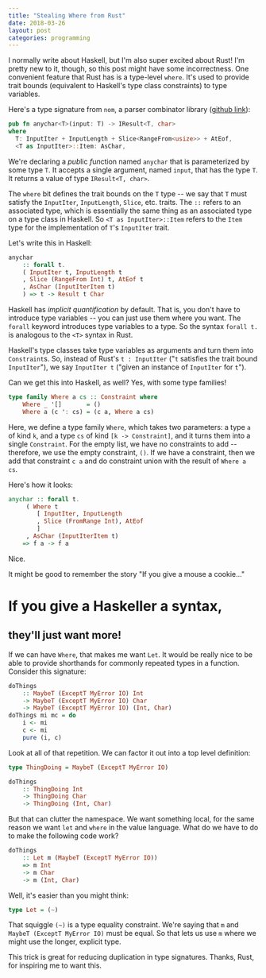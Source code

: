 ```yaml
---
title: "Stealing Where from Rust"
date: 2018-03-26
layout: post
categories: programming
---
```


I normally write about Haskell, but I'm also super excited about Rust!
I'm pretty new to it, though, so this post might have some incorrectness.
One convenient feature that Rust has is a type-level `where`.
It's used to provide trait bounds (equivalent to Haskell's type class constraints) to type variables.

Here's a type signature from `nom`, a parser combinator library ([github link](https://github.com/Geal/nom/blob/b478db511696ddbc7ff6ee6a012dd50bc3a6789e/src/character.rs#L141-L143)):

```rust
pub fn anychar<T>(input: T) -> IResult<T, char>
where
  T: InputIter + InputLength + Slice<RangeFrom<usize>> + AtEof,
  <T as InputIter>::Item: AsChar,
```

We're declaring a *pub*lic *f*u*n*ction named `anychar` that is parameterized by some type `T`.
It accepts a single argument, named `input`, that has the type `T`.
It returns a value of type `IResult<T, char>`.

The `where` bit defines the trait bounds on the `T` type -- we say that `T` must satisfy the `InputIter`, `InputLength`, `Slice`, etc. traits.
The `::` refers to an associated type, which is essentially the same thing as an associated type on a type class in Haskell.
So `<T as InputIter>::Item` refers to the `Item` type for the implementation of `T`'s `InputIter` trait.

Let's write this in Haskell:

```haskell
anychar 
    :: forall t. 
    ( InputIter t, InputLength t
    , Slice (RangeFrom Int) t, AtEof t
    , AsChar (InputIterItem t)
    ) => t -> Result t Char
```

Haskell has *implicit quantification* by default.
That is, you don't have to introduce type variables -- you can just use them where you want.
The `forall` keyword introduces type variables to a type.
So the syntax `forall t.` is analogous to the `<T>` syntax in Rust.

Haskell's type classes take type variables as arguments and turn them into `Constraint`s.
So, instead of Rust's `t : InputIter` ("`t` satisfies the trait bound `InputIter`"), we say `InputIter t` ("given an instance of `InputIter` for `t`").

Can we get this into Haskell, as well?
Yes, with some type families!

```haskell
type family Where a cs :: Constraint where
    Where _ '[]       = ()
    Where a (c ': cs) = (c a, Where a cs)
```

Here, we define a type family `Where`, which takes two parameters: a type `a` of kind `k`, and a type `cs` of kind `[k -> Constraint]`, and it turns them into a single `Constraint`.
For the empty list, we have no constraints to add -- therefore, we use the empty constraint, `()`.
If we have a constraint, then we add that constraint `c a` and do constraint union with the result of `Where a cs`.

Here's how it looks:

```haskell
anychar :: forall t.
     ( Where t 
        [ InputIter, InputLength
        , Slice (FromRange Int), AtEof
        ]
     , AsChar (InputIterItem t)
    => f a -> f a
```

Nice.

It might be good to remember the story "If you give a mouse a cookie..."

# If you give a Haskeller a syntax, 

## they'll just want more!

If we can have `Where`, that makes me want `Let`.
It would be really nice to be able to provide shorthands for commonly repeated types in a function.
Consider this signature:

```haskell
doThings
    :: MaybeT (ExceptT MyError IO) Int
    -> MaybeT (ExceptT MyError IO) Char
    -> MaybeT (ExceptT MyError IO) (Int, Char)
doThings mi mc = do
    i <- mi
    c <- mi
    pure (i, c)
```

Look at all of that repetition.
We can factor it out into a top level definition:

```haskell
type ThingDoing = MaybeT (ExceptT MyError IO)

doThings
    :: ThingDoing Int
    -> ThingDoing Char
    -> ThingDoing (Int, Char)
```

But that can clutter the namespace.
We want something local, for the same reason we want `let` and `where` in the value language.
What do we have to do to make the following code work?

```haskell
doThings
    :: Let m (MaybeT (ExceptT MyError IO))
    => m Int
    -> m Char
    -> m (Int, Char)
```

Well, it's easier than you might think:

```haskell
type Let = (~)
```

That squiggle `(~)` is a type equality constraint.
We're saying that `m` and `MaybeT (ExceptT MyError IO)` must be equal.
So that lets us use `m` where we might use the longer, explicit type.

This trick is great for reducing duplication in type signatures.
Thanks, Rust, for inspiring me to want this.
